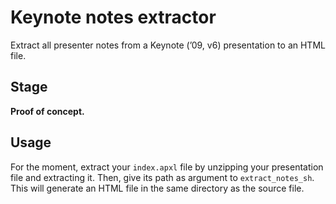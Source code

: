 Keynote notes extractor
=======================

Extract all presenter notes from a Keynote (’09, v6) presentation to an HTML file.

Stage
-----

**Proof of concept.**

Usage
-----

For the moment, extract your `index.apxl` file by unzipping your presentation file and extracting it. Then, give its path as argument to `extract_notes_sh`. This will generate an HTML file in the same directory as the source file.
